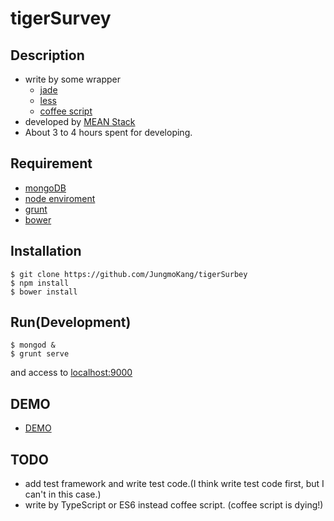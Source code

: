 tigerSurvey
====
## Description
- write by some wrapper 
  - [jade](http://jade-lang.com/ "jade")
  - [less](http://less-ja.studiomohawk.com/ "less")
  - [coffee script](http://coffeescript.org/ "coffee script")
- developed by [MEAN Stack](http://mean.io/#!/ "MEAN Stack")
- About 3 to 4 hours spent for developing.

## Requirement
- [mongoDB](https://www.mongodb.com/download-center "mongoDB")
- [node enviroment](https://nodejs.org/en/download/ "node")
- [grunt](http://gruntjs.com/getting-started "Grunt")
- [bower](https://bower.io/#install-bower)

## Installation
    $ git clone https://github.com/JungmoKang/tigerSurbey
    $ npm install
    $ bower install
    
## Run(Development)
    $ mongod &
    $ grunt serve
and access to [localhost:9000](http://localhost:9000 "localhost:9000")
## DEMO
- [DEMO](https://tigersurvey.herokuapp.com/ 'demo')

## TODO
- add test framework and write test code.(I think write test code first, but I can't in this case.)
- write by TypeScript or ES6 instead coffee script. (coffee script is dying!)
